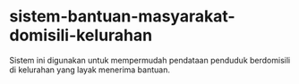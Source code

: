 # sistem-bantuan-masyarakat-domisili-kelurahan
Sistem ini digunakan untuk mempermudah pendataan penduduk berdomisili di kelurahan yang layak menerima bantuan.
